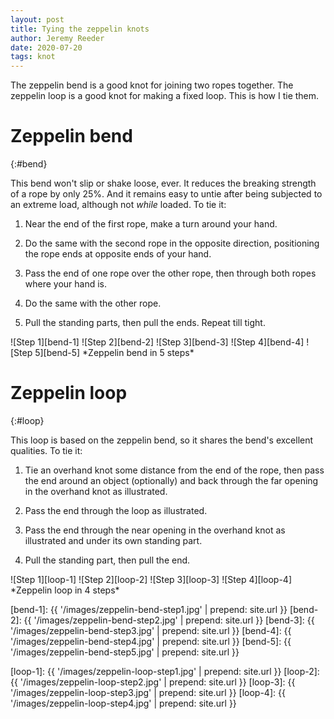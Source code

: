 ```yaml
---
layout: post
title: Tying the zeppelin knots
author: Jeremy Reeder
date: 2020-07-20
tags: knot
---
```


The zeppelin bend is a good knot for joining two ropes together. The zeppelin
loop is a good knot for making a fixed loop. This is how I tie them.

# Zeppelin bend
{:#bend}

This bend won't slip or shake loose, ever. It reduces the breaking strength of
a rope by only 25%. And it remains easy to untie after being subjected to an
extreme load, although not _while_ loaded. To tie it:

1. Near the end of the first rope, make a turn around your hand.

2. Do the same with the second rope in the opposite direction, positioning the
rope ends at opposite ends of your hand.

3. Pass the end of one rope over the other rope, then through both ropes where
your hand is.

4. Do the same with the other rope.

5. Pull the standing parts, then pull the ends. Repeat till tight.

<div class="gallery" markdown="1">
![Step 1][bend-1]
![Step 2][bend-2]
![Step 3][bend-3]
![Step 4][bend-4]
![Step 5][bend-5]
*Zeppelin bend in 5 steps*
</div>


# Zeppelin loop
{:#loop}

This loop is based on the zeppelin bend, so it shares the bend's excellent
qualities. To tie it:

1. Tie an overhand knot some distance from the end of the rope, then pass the
end around an object (optionally) and back through the far opening in the
overhand knot as illustrated.

2. Pass the end through the loop as illustrated.

3. Pass the end through the near opening in the overhand knot as illustrated
and under its own standing part.

4. Pull the standing part, then pull the end.

<div class="gallery" markdown="1">
![Step 1][loop-1]
![Step 2][loop-2]
![Step 3][loop-3]
![Step 4][loop-4]
*Zeppelin loop in 4 steps*
</div>



[bend-1]: {{ '/images/zeppelin-bend-step1.jpg' | prepend: site.url }}
[bend-2]: {{ '/images/zeppelin-bend-step2.jpg' | prepend: site.url }}
[bend-3]: {{ '/images/zeppelin-bend-step3.jpg' | prepend: site.url }}
[bend-4]: {{ '/images/zeppelin-bend-step4.jpg' | prepend: site.url }}
[bend-5]: {{ '/images/zeppelin-bend-step5.jpg' | prepend: site.url }}

[loop-1]: {{ '/images/zeppelin-loop-step1.jpg' | prepend: site.url }}
[loop-2]: {{ '/images/zeppelin-loop-step2.jpg' | prepend: site.url }}
[loop-3]: {{ '/images/zeppelin-loop-step3.jpg' | prepend: site.url }}
[loop-4]: {{ '/images/zeppelin-loop-step4.jpg' | prepend: site.url }}
